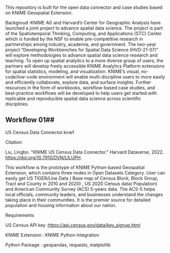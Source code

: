 This repository is built for the open data connector and case studies based on KNIME Geospatial Extension. 

Backgroud :KNIME AG and Harvard’s Center for Geographic Analysis have launched a joint project to advance spatial 
data science. The project is part of the Spatiotemporal Thinking, Computing, and Applications (STC)
Center which is funded by the NSF to enable pre-competitive research in partnerships among industry, 
academia, and government. The two-year project “Developing Workbenches for Spatial Data Science (HVD-21-07)”
will explore methodologies to advance spatial data science research and teaching.
To open up spatial analytics to a more diverse group of users, the partners will develop freely accessible 
KNIME Analytics Platform extensions for spatial statistics, modeling, and visualization. KNIME’s visual,
no-code/low-code environment will enable multi-discipline users to more easily and efficiently collaborate, 
explore data, and surface insights. Further resources in the form of workbooks, workflow-based case studies,
and best-practice workflows will be developed to help users get started with replicable and reproducible spatial 
data science across scientific disciplines.

## Workflow 01##

US Census Data Connector.knwf

Citation:

Liu, Lingbo. "KNIME US Census Data Connector." Harvard Dataverse, 2022. https://doi.org/10.7910/DVN/LILUPH.

This workflow is the prototype of KNIME Python-based Geospatial Extension, which contains three nodes in Open Datasets Category.
User can easily get US TIGER/Line Data ( Base map of Census Block, Block Group, Tract and County in 2010 and 2020) ,
US 2020 Census data( Population) and American Community Survey (ACS) 5-years data.
The ACS-5 helps local officials, community leaders, and businesses understand the changes taking place in their communities. It is the premier source for detailed population and housing information about our nation.

Requirements

US Census API key :https://api.census.gov/data/key_signup.html 

KNIME Extension : KNIME Python Integration 

Python Package : geopandas, requests, matplotlib





